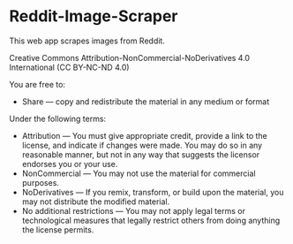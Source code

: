 # Reddit-Image-Scraper
This web app scrapes images from Reddit.

Creative Commons Attribution-NonCommercial-NoDerivatives 4.0 International (CC BY-NC-ND 4.0)

You are free to:

- Share — copy and redistribute the material in any medium or format

Under the following terms:

- Attribution — You must give appropriate credit, provide a link to the license, and indicate if changes were made. You may do so in any reasonable manner, but not in any way that suggests the licensor endorses you or your use.
- NonCommercial — You may not use the material for commercial purposes.
- NoDerivatives — If you remix, transform, or build upon the material, you may not distribute the modified material.
- No additional restrictions — You may not apply legal terms or technological measures that legally restrict others from doing anything the license permits.

